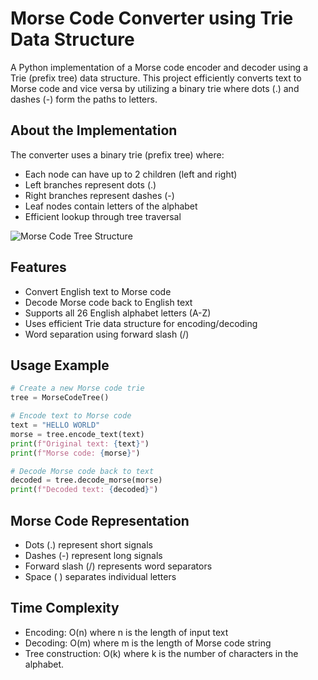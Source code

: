 # Morse Code Converter using Trie Data Structure

A Python implementation of a Morse code encoder and decoder using a Trie (prefix tree) data structure. This project efficiently converts text to Morse code and vice versa by utilizing a binary trie where dots (.) and dashes (-) form the paths to letters.

## About the Implementation

The converter uses a binary trie (prefix tree) where:
- Each node can have up to 2 children (left and right)
- Left branches represent dots (.)
- Right branches represent dashes (-)
- Leaf nodes contain letters of the alphabet
- Efficient lookup through tree traversal

![Morse Code Tree Structure](./mores_tree.jpg)
## Features

- Convert English text to Morse code
- Decode Morse code back to English text
- Supports all 26 English alphabet letters (A-Z)
- Uses efficient Trie data structure for encoding/decoding
- Word separation using forward slash (/)

## Usage Example

```python
# Create a new Morse code trie
tree = MorseCodeTree()

# Encode text to Morse code
text = "HELLO WORLD"
morse = tree.encode_text(text)
print(f"Original text: {text}")
print(f"Morse code: {morse}")

# Decode Morse code back to text
decoded = tree.decode_morse(morse)
print(f"Decoded text: {decoded}")
```

## Morse Code Representation

- Dots (.) represent short signals
- Dashes (-) represent long signals
- Forward slash (/) represents word separators
- Space ( ) separates individual letters

## Time Complexity

- Encoding: O(n) where n is the length of input text
- Decoding: O(m) where m is the length of Morse code string
- Tree construction: O(k) where k is the number of characters in the alphabet.